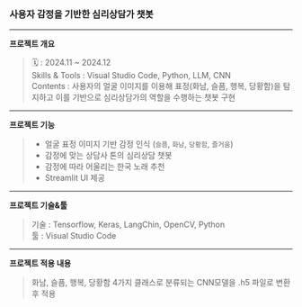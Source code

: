 ### 사용자 감정을 기반한 심리상담가 챗봇
---
**프로젝트 개요**
> 🗓️ : 2024.11 ~ 2024.12 <br>
> Skills & Tools : Visual Studio Code, Python, LLM, CNN <br>
> Contents : 사용자의 얼굴 이미지를 이용해 표정(화남, 슬픔, 행복, 당황함)을 탐지하고 이를 기반으로 심리상담가의 역할을 수행하는 챗봇 구현

---
**프로젝트 기능**
> - 얼굴 표정 이미지 기반 감정 인식 (`슬픔`, `화남`, `당황함`, `즐거움`)
> - 감정에 맞는 상담사 톤의 심리상담 챗봇
> - 감정에 따라 어울리는 한국 노래 추천
> - Streamlit UI 제공

---
**프로젝트 기술&툴**
> 기술 : Tensorflow, Keras, LangChin, OpenCV, Python <br>
> 툴 : Visual Studio Code

---
**프로젝트 적용 내용**
> 화남, 슬픔, 행복, 당황함 4가지 클래스로 분류되는 CNN모델을 .h5 파일로 변환 후 적용
